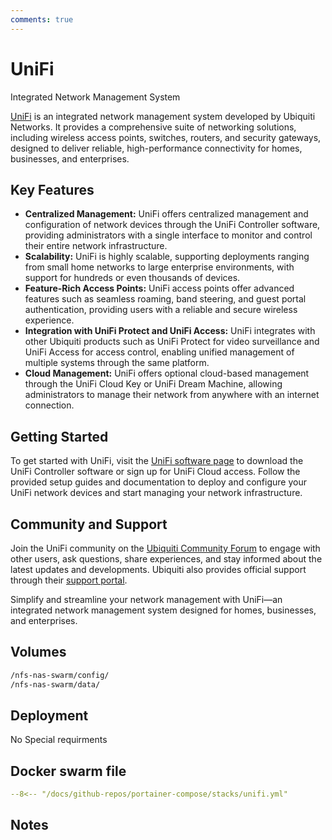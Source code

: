 ```yaml
---
comments: true
---
```


# UniFi

Integrated Network Management System

[UniFi](https://www.ui.com/software/) is an integrated network management system developed by Ubiquiti Networks. It provides a comprehensive suite of networking solutions, including wireless access points, switches, routers, and security gateways, designed to deliver reliable, high-performance connectivity for homes, businesses, and enterprises.

## Key Features

- **Centralized Management:** UniFi offers centralized management and configuration of network devices through the UniFi Controller software, providing administrators with a single interface to monitor and control their entire network infrastructure.
- **Scalability:** UniFi is highly scalable, supporting deployments ranging from small home networks to large enterprise environments, with support for hundreds or even thousands of devices.
- **Feature-Rich Access Points:** UniFi access points offer advanced features such as seamless roaming, band steering, and guest portal authentication, providing users with a reliable and secure wireless experience.
- **Integration with UniFi Protect and UniFi Access:** UniFi integrates with other Ubiquiti products such as UniFi Protect for video surveillance and UniFi Access for access control, enabling unified management of multiple systems through the same platform.
- **Cloud Management:** UniFi offers optional cloud-based management through the UniFi Cloud Key or UniFi Dream Machine, allowing administrators to manage their network from anywhere with an internet connection.

## Getting Started

To get started with UniFi, visit the [UniFi software page](https://www.ui.com/software/) to download the UniFi Controller software or sign up for UniFi Cloud access. Follow the provided setup guides and documentation to deploy and configure your UniFi network devices and start managing your network infrastructure.

## Community and Support

Join the UniFi community on the [Ubiquiti Community Forum](https://community.ui.com/questions) to engage with other users, ask questions, share experiences, and stay informed about the latest updates and developments. Ubiquiti also provides official support through their [support portal](https://help.ui.com/hc/en-us).

Simplify and streamline your network management with UniFi—an integrated network management system designed for homes, businesses, and enterprises.


## Volumes

```bash
/nfs-nas-swarm/config/
/nfs-nas-swarm/data/
```

## Deployment
No Special requirments

## Docker swarm file
``` yaml linenums="1" 
--8<-- "/docs/github-repos/portainer-compose/stacks/unifi.yml"
```

## Notes

